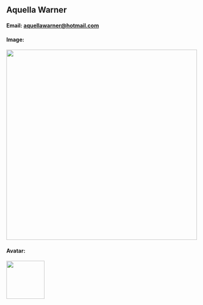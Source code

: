## Aquella Warner
#### Email: aquellawarner@hotmail.com
#### Image:
<img src="https://scontent-ort2-1.xx.fbcdn.net/v/t1.0-9/s960x960/52364623_1161681617324148_4038252303239610368_o.jpg?_nc_cat=103&_nc_ohc=tF0no2yn6RgAX_CZ3Z3&_nc_ht=scontent-ort2-1.xx&_nc_tp=1002&oh=52875d96d6f6a8666441c8cc758945e1&oe=5ECF4BFE" width="500" height="500">

#### Avatar:
<img src="https://ca.slack-edge.com/TBMBG710S-UT18ZPSA3-3b1bdca0d6bf-512" width="100" height="100">
